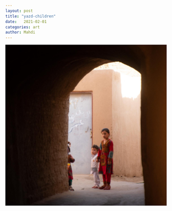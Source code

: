 ```yaml
---
layout: post
title: "yazd-children"
date:   2021-02-01
categories: art
author: Mahdi
---
```


![Children in Yazd](/img/arts/yazd-children.jpg)

